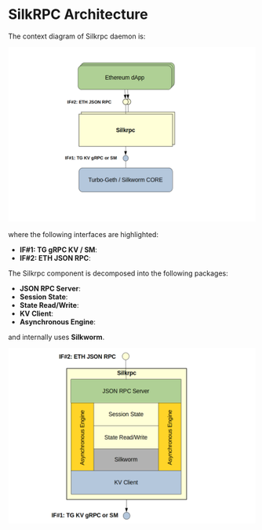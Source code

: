 # SilkRPC Architecture

The context diagram of Silkrpc daemon is:

<img src="silkrpc-contextdiagram.png">

where the following interfaces are highlighted:

- **IF#1: TG gRPC KV / SM**: 
- **IF#2: ETH JSON RPC**: 

The Silkrpc component is decomposed into the following packages:

- **JSON RPC Server**: 
- **Session State**: 
- **State Read/Write**: 
- **KV Client**: 
- **Asynchronous Engine**: 

and internally uses **Silkworm**.

<img src="silkrpc-architecture.png">
